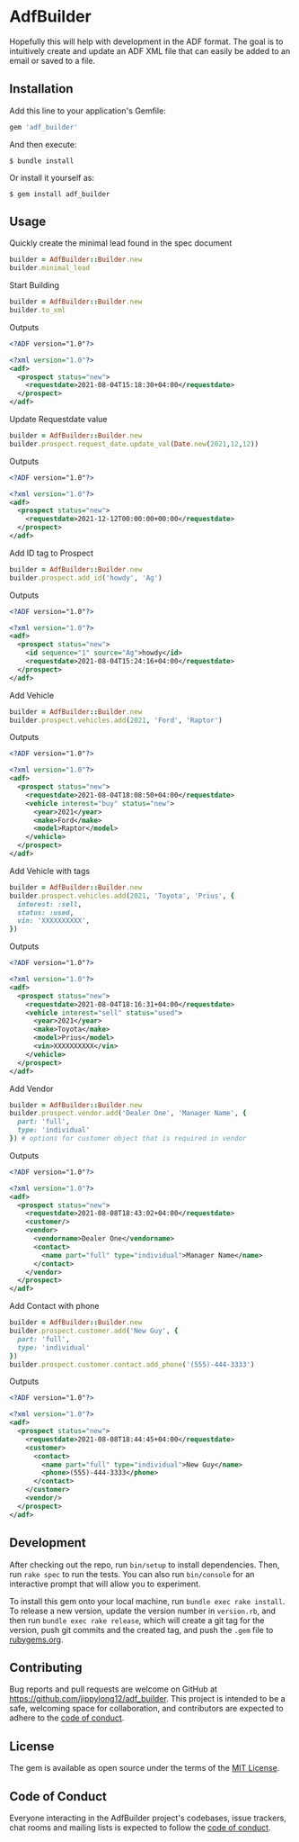 # AdfBuilder
Hopefully this will help with development in the ADF format. The goal is to intuitively create and update an ADF XML file that can easily be added to an email or saved to a file.

## Installation

Add this line to your application's Gemfile:

```ruby
gem 'adf_builder'
```

And then execute:
```shell
$ bundle install
```

Or install it yourself as:
```shell
$ gem install adf_builder
```

## Usage

Quickly create the minimal lead found in the spec document
```ruby
builder = AdfBuilder::Builder.new
builder.minimal_lead
```
Start Building
```ruby
builder = AdfBuilder::Builder.new
builder.to_xml
```


Outputs
```xml
<?ADF version="1.0"?>

<?xml version="1.0"?>
<adf>
  <prospect status="new">
    <requestdate>2021-08-04T15:18:30+04:00</requestdate>
  </prospect>
</adf>
```


Update Requestdate value
```ruby
builder = AdfBuilder::Builder.new
builder.prospect.request_date.update_val(Date.new(2021,12,12))
```
Outputs

```xml
<?ADF version="1.0"?>

<?xml version="1.0"?>
<adf>
  <prospect status="new">
    <requestdate>2021-12-12T00:00:00+00:00</requestdate>
  </prospect>
</adf>
```


Add ID tag to Prospect
```ruby
builder = AdfBuilder::Builder.new
builder.prospect.add_id('howdy', 'Ag')
```

Outputs
```xml
<?ADF version="1.0"?>

<?xml version="1.0"?>
<adf>
  <prospect status="new">
    <id sequence="1" source="Ag">howdy</id>
    <requestdate>2021-08-04T15:24:16+04:00</requestdate>
  </prospect>
</adf>
```

Add Vehicle

```ruby
builder = AdfBuilder::Builder.new
builder.prospect.vehicles.add(2021, 'Ford', 'Raptor')
```

Outputs

```xml
<?ADF version="1.0"?>

<?xml version="1.0"?>
<adf>
  <prospect status="new">
    <requestdate>2021-08-04T18:08:50+04:00</requestdate>
    <vehicle interest="buy" status="new">
      <year>2021</year>
      <make>Ford</make>
      <model>Raptor</model>
    </vehicle>
  </prospect>
</adf>
```
Add Vehicle with tags

```ruby
builder = AdfBuilder::Builder.new
builder.prospect.vehicles.add(2021, 'Toyota', 'Prius', {
  interest: :sell, 
  status: :used,
  vin: 'XXXXXXXXXX',
})
```

Outputs

```xml
<?ADF version="1.0"?>

<?xml version="1.0"?>
<adf>
  <prospect status="new">
    <requestdate>2021-08-04T18:16:31+04:00</requestdate>
    <vehicle interest="sell" status="used">
      <year>2021</year>
      <make>Toyota</make>
      <model>Prius</model>
      <vin>XXXXXXXXXX</vin>
    </vehicle>
  </prospect>
</adf>

```

Add Vendor

```ruby
builder = AdfBuilder::Builder.new
builder.prospect.vendor.add('Dealer One', 'Manager Name', {
  part: 'full',
  type: 'individual'
}) # options for customer object that is required in vendor
```

Outputs

```xml
<?ADF version="1.0"?>

<?xml version="1.0"?>
<adf>
  <prospect status="new">
    <requestdate>2021-08-08T18:43:02+04:00</requestdate>
    <customer/>
    <vendor>
      <vendorname>Dealer One</vendorname>
      <contact>
        <name part="full" type="individual">Manager Name</name>
      </contact>
    </vendor>
  </prospect>
</adf>
```

Add Contact with phone

```ruby
builder = AdfBuilder::Builder.new
builder.prospect.customer.add('New Guy', {
  part: 'full',
  type: 'individual'
})
builder.prospect.customer.contact.add_phone('(555)-444-3333')
```

Outputs

```xml
<?ADF version="1.0"?>

<?xml version="1.0"?>
<adf>
  <prospect status="new">
    <requestdate>2021-08-08T18:44:45+04:00</requestdate>
    <customer>
      <contact>
        <name part="full" type="individual">New Guy</name>
        <phone>(555)-444-3333</phone>
      </contact>
    </customer>
    <vendor/>
  </prospect>
</adf>
```
## Development

After checking out the repo, run `bin/setup` to install dependencies. Then, run `rake spec` to run the tests. You can also run `bin/console` for an interactive prompt that will allow you to experiment.

To install this gem onto your local machine, run `bundle exec rake install`. To release a new version, update the version number in `version.rb`, and then run `bundle exec rake release`, which will create a git tag for the version, push git commits and the created tag, and push the `.gem` file to [rubygems.org](https://rubygems.org).

## Contributing

Bug reports and pull requests are welcome on GitHub at https://github.com/jippylong12/adf_builder. This project is intended to be a safe, welcoming space for collaboration, and contributors are expected to adhere to the [code of conduct](https://github.com/jippylong12/adf_builder/blob/master/CODE_OF_CONDUCT.md).

## License

The gem is available as open source under the terms of the [MIT License](https://opensource.org/licenses/MIT).

## Code of Conduct

Everyone interacting in the AdfBuilder project's codebases, issue trackers, chat rooms and mailing lists is expected to follow the [code of conduct](https://github.com/jippylong12/adf_builder/blob/master/CODE_OF_CONDUCT.md).

